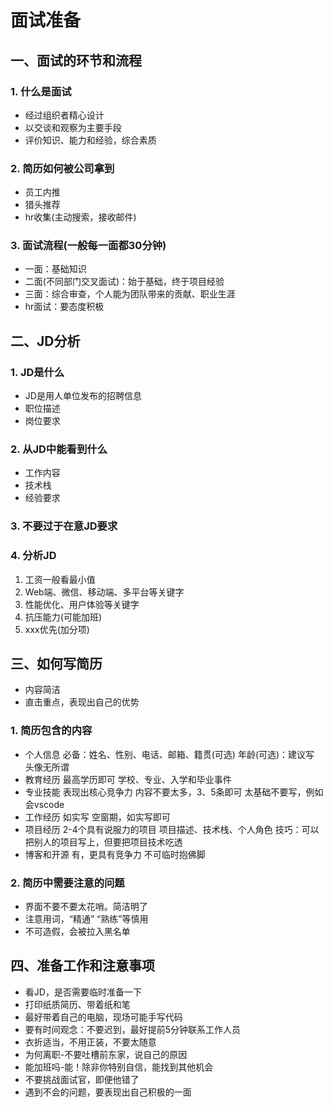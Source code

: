 # 面试准备
## 一、面试的环节和流程
### 1. 什么是面试
- 经过组织者精心设计
- 以交谈和观察为主要手段
- 评价知识、能力和经验，综合素质
### 2. 简历如何被公司拿到
- 员工内推
- 猎头推荐
- hr收集(主动搜索，接收邮件)
### 3. 面试流程(一般每一面都30分钟)
- 一面：基础知识
- 二面(不同部门交叉面试)：始于基础，终于项目经验
- 三面：综合审查，个人能为团队带来的贡献、职业生涯
- hr面试：要态度积极
## 二、JD分析
### 1. JD是什么
- JD是用人单位发布的招聘信息
- 职位描述
- 岗位要求
### 2. 从JD中能看到什么
- 工作内容
- 技术栈
- 经验要求
### 3. 不要过于在意JD要求
### 4. 分析JD
1. 工资一般看最小值
2. Web端、微信、移动端、多平台等关键字
3. 性能优化、用户体验等关键字
4. 抗压能力(可能加班)
5. xxx优先(加分项)
## 三、如何写简历
- 内容简洁
- 直击重点，表现出自己的优势
### 1. 简历包含的内容
- 个人信息
  必备：姓名、性别、电话、邮箱、籍贯(可选)
  年龄(可选)：建议写
  头像无所谓
- 教育经历
  最高学历即可
  学校、专业、入学和毕业事件
- 专业技能
  表现出核心竞争力
  内容不要太多，3、5条即可
  太基础不要写，例如会vscode
- 工作经历
  如实写
  空窗期，如实写即可
- 项目经历
  2-4个具有说服力的项目
  项目描述、技术栈、个人角色
  技巧：可以把别人的项目写上，但要把项目技术吃透
- 博客和开源
  有，更具有竞争力
  不可临时抱佛脚
### 2. 简历中需要注意的问题
- 界面不要不要太花哨。简洁明了
- 注意用词，“精通” “熟练”等慎用
- 不可造假，会被拉入黑名单
## 四、准备工作和注意事项
- 看JD，是否需要临时准备一下
- 打印纸质简历、带着纸和笔
- 最好带着自己的电脑，现场可能手写代码
- 要有时间观念：不要迟到，最好提前5分钟联系工作人员
- 衣折适当，不用正装，不要太随意
- 为何离职-不要吐槽前东家，说自己的原因
- 能加班吗-能！除非你特别自信，能找到其他机会
- 不要挑战面试官，即便他错了
- 遇到不会的问题，要表现出自己积极的一面